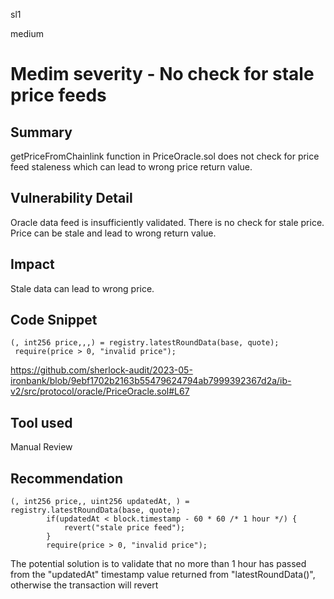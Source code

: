 sl1

medium

# Medim severity - No check for stale price feeds

## Summary

 getPriceFromChainlink function in PriceOracle.sol does not check for price feed staleness which can lead to wrong price return value.

## Vulnerability Detail
Oracle data feed is insufficiently validated. There is no check for stale price. Price can be stale and lead to wrong return value.

## Impact
Stale data can lead to wrong price.

## Code Snippet
```solidity
(, int256 price,,,) = registry.latestRoundData(base, quote);
 require(price > 0, "invalid price");
```
https://github.com/sherlock-audit/2023-05-ironbank/blob/9ebf1702b2163b55479624794ab7999392367d2a/ib-v2/src/protocol/oracle/PriceOracle.sol#L67

## Tool used
Manual Review

## Recommendation
```solidity
(, int256 price,, uint256 updatedAt, ) = registry.latestRoundData(base, quote);
        if(updatedAt < block.timestamp - 60 * 60 /* 1 hour */) {
            revert("stale price feed");
        } 
        require(price > 0, "invalid price");
```

The potential solution is to validate that no more than 1 hour has passed from the "updatedAt" timestamp value returned from "latestRoundData()", otherwise the transaction will revert